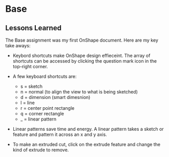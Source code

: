 # Base

## Lessons Learned

The Base assignment was my first OnShape document. Here are my key take aways:

* Keybord shortcuts make OnShape design effieceint. The array of shortcuts can be accessed by clicking the question mark icon in the top-right corner.

* A few keyboard shortcuts are:
  - s = sketch
  - n = normal (to align the view to what is being sketched)
  - d = dimension (smart dimesnion)
  - l = line
  - r = center point rectangle
  - q = corner rectangle 
  - _ = linear pattern

* Linear patterns save time and energy. A linear pattern takes a sketch or feature and pattern it across an x and y axis.

* To make an extruded cut, click on the extrude feature and change the kind of extrude to remove. 

